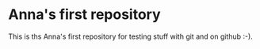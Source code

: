 # Anna's first repository

This is ths Anna's first repository for testing stuff with git and 
on github :-).